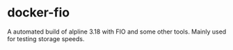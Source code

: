 # docker-fio
A automated build of alpline 3.18 with FIO and some other tools. Mainly used for testing storage speeds.
